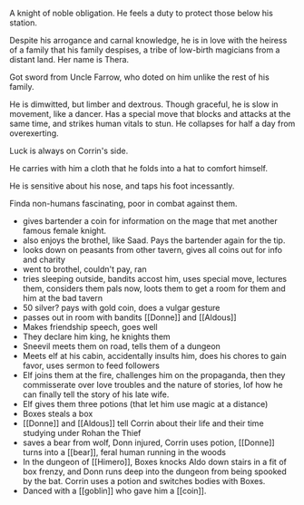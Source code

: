 A knight of noble obligation. He feels a duty to protect those below his station.  
  
Despite his arrogance and carnal knowledge, he is in love with the heiress of a family that his family despises, a tribe of low-birth magicians from a distant land. Her name is Thera.  
  
Got sword from Uncle Farrow, who doted on him unlike the rest of his family.  
  
He is dimwitted, but limber and dextrous. Though graceful, he is slow in movement, like a dancer. Has a special move that blocks and attacks at the same time, and strikes human vitals to stun. He collapses for half a day from overexerting.  
  
Luck is always on Corrin's side.  
  
He carries with him a cloth that he folds into a hat to comfort himself.  
  
He is sensitive about his nose, and taps his foot incessantly.  
  
Finda non-humans fascinating, poor in combat against them.  
  
- gives bartender a coin for information on the mage that met another famous female knight.  
- also enjoys the brothel, like Saad. Pays the bartender again for the tip.  
- looks down on peasants from other tavern, gives all coins out for info and charity  
- went to brothel, couldn't pay, ran  
- tries sleeping outside, bandits accost him, uses special move, lectures them, considers them pals now, loots them to get a room for them and him at the bad tavern  
- 50 silver? pays with gold coin, does a vulgar gesture  
- passes out in room with bandits [[Donne]] and [[Aldous]]  
- Makes friendship speech, goes well  
- They declare him king, he knights them  
- Sneevil meets them on road, tells them of a dungeon  
- Meets elf at his cabin, accidentally insults him, does his chores to gain favor, uses sermon to feed followers  
- Elf joins them at the fire, challenges him on the propaganda, then they commisserate over love troubles and the nature of stories, lof how he can finally tell the story of his late wife.  
- Elf gives them three potions (that let him use magic at a distance)
- Boxes steals a box  
- [[Donne]] and [[Aldous]] tell Corrin about their life and their time studying under Rohan the Thief  
- saves a bear from wolf, Donn injured, Corrin uses potion, [[Donne]] turns into a [[bear]], feral human running in the woods  
- In the dungeon of [[Himero]], Boxes knocks Aldo down stairs in a fit of box frenzy, and Donn runs deep into the dungeon from being spooked by the bat. Corrin uses a potion and switches bodies with Boxes.
- Danced with a [[goblin]] who gave him a [[coin]].